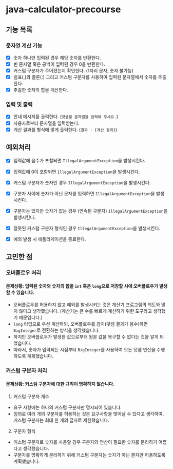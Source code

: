 # java-calculator-precourse

## 기능 목록

### 문자열 계산 기능
- [x] 숫자 하나만 입력된 경우 해당 숫자를 반환한다.
- [x] 빈 문자열 혹은 공백이 입력된 경우 0을 반환한다.
- [x] 커스텀 구분자가 주어졌는지 확인한다. (1자리 문자, 숫자 불가능)
- [x] 쉼표(,)와 콜론(:) 그리고 커스텀 구분자를 사용하여 입력된 문자열에서 숫자를 추출한다.
- [x] 추출한 숫자의 합을 계산한다.

### 입력 및 출력
- [x] 안내 메시지를 출력한다. (`덧셈할 문자열을 입력해 주세요.`)
- [x] 사용자로부터 문자열을 입력받는다.
- [x] 계산 결과를 형식에 맞게 출력한다. (`결과 : {계산 결과}`)

## 예외처리
- [x] 입력값에 음수가 포함되면 `IllegalArgumentException`을 발생시킨다.
- [x] 입력값에 0이 포함되면 `IllegalArgumentException`을 발생시킨다.
- [x] 커스텀 구분자가 숫자인 경우 `IllegalArgumentException`을 발생시킨다.
- [x] 구분자 사이에 숫자가 아닌 문자를 입력하면 `IllegalArgumentException`을 발생시킨다.
- [x] 구분자는 있지만 숫자가 없는 경우 (연속된 구분자) `IllegalArgumentException`을 발생시킨다.
- [x] 잘못된 커스텀 구분자 형식인 경우 `IllegalArgumentException`을 발생시킨다.
- [x] 예외 발생 시 애플리케이션을 종료한다.



## 고민한 점
### 오버플로우 처리
#### 문제상황: 입력된 숫자와 숫자의 합을 `int` 혹은 `long`으로 저장할 시에 오버플로우가 발생할 수 있습니다.
- 오버플로우를 허용하지 않고 예외를 발생시키는 것은 계산기 프로그램의 의도와 맞지 않다고 생각했습니다. (계산기는 큰 수를 빠르게 계산하기 위한 도구라고 생각했기 때문입니다.)
- `long` 타입으로 우선 계산하되, 오버플로우를 감지(덧셈 결과가 음수)하면 `BigInteger`로 전환하는 방식을 생각했습니다.
- 하지만 오버플로우가 발생한 값으로부터 원본 값을 복구할 수 없다는 것을 알게 되었습니다.
- 따라서, 숫자가 입력되는 시점부터 `BigInteger`를 사용하여 모든 덧셈 연산을 수행하도록 계획했습니다.

### 커스텀 구분자 처리
#### 문제상황: 커스텀 구분자에 대한 규칙이 명확하지 않습니다.
1. 커스텀 구분자 개수
- 요구 사항에는 하나의 커스텀 구분자만 명시되어 있습니다.
- 임의로 여러 개의 구분자를 허용하는 것은 요구사항을 벗어날 수 있다고 생각하여, 커스텀 구분자는 최대 한 개의 글자로 제한했습니다.

2. 구분자 형식
- 커스텀 구분자로 숫자를 사용할 경우 구분자와 연산이 필요한 숫자를 분리하기 어렵다고 생각했습니다.
- 구분자를 명확하게 분리하기 위해 커스텀 구분자는 숫자가 아닌 문자만 허용하도록 계획했습니다.
